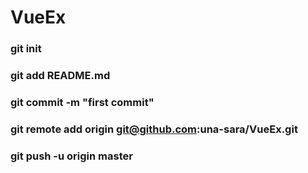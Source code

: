 # VueEx
### git init  
### git add README.md  
### git commit -m "first commit"
### git remote add origin git@github.com:una-sara/VueEx.git
### git push -u origin master
